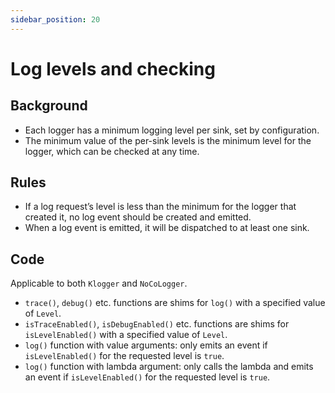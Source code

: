 ```yaml
---
sidebar_position: 20
---
```


# Log levels and checking

## Background

- Each logger has a minimum logging level per sink, set by configuration.
- The minimum value of the per-sink levels is the minimum level for the logger, which can be checked at any time.

## Rules

- If a log request’s level is less than the minimum for the logger that created it, no log event should be created and
  emitted.
- When a log event is emitted, it will be dispatched to at least one sink.

## Code

Applicable to both `Klogger` and `NoCoLogger`.

- `trace()`, `debug()` etc. functions are shims for `log()` with a specified value of `Level`.
- `isTraceEnabled()`, `isDebugEnabled()` etc. functions are shims for `isLevelEnabled()` with a specified value
  of `Level`.
- `log()` function with value arguments: only emits an event if `isLevelEnabled()` for the requested level is `true`.
- `log()` function with lambda argument: only calls the lambda and emits an event if `isLevelEnabled()` for the
  requested level is `true`.